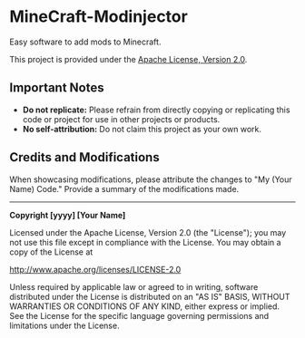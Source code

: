 # MineCraft-Modinjector
Easy software to add mods to Minecraft.

This project is provided under the [Apache License, Version 2.0](http://www.apache.org/licenses/LICENSE-2.0).

## Important Notes

- **Do not replicate:** Please refrain from directly copying or replicating this code or project for use in other projects or products.
- **No self-attribution:** Do not claim this project as your own work.

## Credits and Modifications

When showcasing modifications, please attribute the changes to "My (Your Name) Code." Provide a summary of the modifications made.

---

**Copyright [yyyy] [Your Name]**

Licensed under the Apache License, Version 2.0 (the "License");
you may not use this file except in compliance with the License.
You may obtain a copy of the License at

   http://www.apache.org/licenses/LICENSE-2.0

Unless required by applicable law or agreed to in writing, software
distributed under the License is distributed on an "AS IS" BASIS,
WITHOUT WARRANTIES OR CONDITIONS OF ANY KIND, either express or implied.
See the License for the specific language governing permissions and
limitations under the License.
